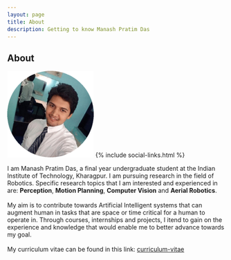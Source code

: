 ```yaml
---
layout: page
title: About
description: Getting to know Manash Pratim Das
---
```


## About
<img src="img/profile.png" style="width:200px; height:200px;" alt="Profile-Pic" title="Manash Pratim Das">
{% include social-links.html %}

I am Manash Pratim Das, a final year undergraduate student at the Indian Institute of Technology, Kharagpur. I am pursuing research in the field of Robotics. Specific research topics that I am interested and experienced in are: **Perception**, **Motion Planning**, **Computer Vision** and **Aerial Robotics**.  
<br>
My aim is to contribute towards Artificial Intelligent systems that can augment human in tasks that are space or time critical for a human to operate in. Through courses, internships and projects, I itend to gain on the experience and knowledge that would enable me to better advance towards my goal.  
<br>
My curriculum vitae can be found in this link: [curriculum-vitae](http://manashpratim.com/ManashCV.pdf)
